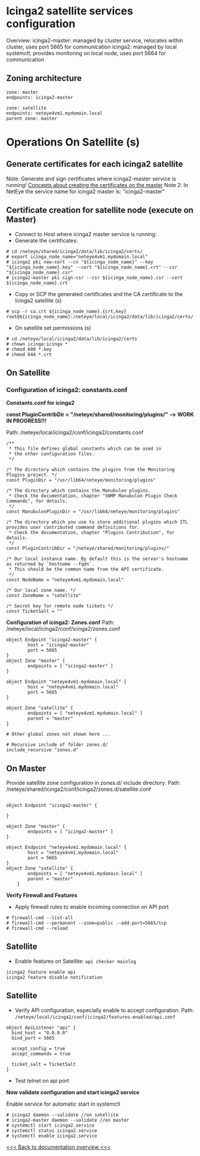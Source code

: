 # Icinga2 satellite services configuration

Overview:
icinga2-master: managed by cluster service, relocates within cluster, uses port 5665 for communication
icinga2: managed by local systemctl, provides monitoring on local node, uses port 5664 for communication

## Zoning architecture

```
zone: master
endpoints: icinga2-master

zone: satellite
endpoints: neteye4vm1.mydomain.local
parent zone: master
```

# Operations On Satellite (s) #
## Generate certificates for each icinga2 satellite
Note: Generate and sign certificates where icinga2-master service is running!
[Concepts about creating the certificates on the master](https://icinga.com/docs/icinga2/snapshot/doc/06-distributed-monitoring/#create-ca-on-the-master)
Note 2: In NetEye the service name for icinga2 master is: "icinga2-master"

## Certificate creation for satellite node (execute on Master)

- Connect to Host where icinga2 master service is running:
- Generate the certificates:
```
# cd /neteye/shared/icinga2/data/lib/icinga2/certs/
# export icinga_node_name="neteye4vm1.mydomain.local"
# icinga2 pki new-cert --cn "${icinga_node_name}" --key "${icinga_node_name}.key" --cert "${icinga_node_name}.crt" --csr "${icinga_node_name}.csr"
# icinga2-master pki sign-csr --csr ${icinga_node_name}.csr --cert ${icinga_node_name}.crt
```
- Copy or SCP the generated certificates and the CA certificate to the Icinga2 satellite (s)
```
# scp -r ca.crt ${icinga_node_name}.{crt,key} root@${icinga_node_name}:/neteye/local/icinga2/data/lib/icinga2/certs/
```
- On satellite set permissions (s)
```
# cd /neteye/local/icinga2/data/lib/icinga2/certs
# chown icinga:icinga *
# chmod 600 *.key
# chmod 644 *.crt
```

## On Satellite ##
### Configuration of icinga2: constants.conf

**Constants.conf for icinga2**

**const PluginContribDir = "/neteye/shared/monitoring/plugins/" --> WORK IN PROGRESS!!!** 

Path: /neteye/local/icinga2/conf/icinga2/constants.conf
```
/**
 * This file defines global constants which can be used in
 * the other configuration files.
 */

/* The directory which contains the plugins from the Monitoring Plugins project. */
const PluginDir = "/usr/lib64/neteye/monitoring/plugins"

/* The directory which contains the Manubulon plugins.
 * Check the documentation, chapter "SNMP Manubulon Plugin Check Commands", for details.
 */
const ManubulonPluginDir = "/usr/lib64/neteye/monitoring/plugins"

/* The directory which you use to store additional plugins which ITL provides user contributed command definitions for.
 * Check the documentation, chapter "Plugins Contribution", for details.
 */
const PluginContribDir = "/neteye/shared/monitoring/plugins/"

/* Our local instance name. By default this is the server's hostname as returned by `hostname --fqdn`.
 * This should be the common name from the API certificate.
 */
const NodeName = "neteye4vm1.mydomain.local"

/* Our local zone name. */
const ZoneName = "satellite"

/* Secret key for remote node tickets */
const TicketSalt = ""
```


**Configuration of icinga2: Zones.conf**
Path: /neteye/local/icinga2/conf/icinga2/zones.conf
```
object Endpoint "icinga2-master" {
        host = "icinga2-master"
        port = 5665
}
object Zone "master" {
        endpoints = [ "icinga2-master" ]
}
    
object Endpoint "neteye4vm1.mydomain.local" {
        host = "neteye4vm1.mydomain.local"
        port = 5665
}

object Zone "satellite" {
        endpoints = [ "neteye4vm1.mydomain.local" ]
        parent = "master"
}

# Other global zones not shown here ...

# Recursive include of folder zones.d/
include_recursive "zones.d"
```
## On Master ##
Provide satellite zone configuration in zones.d/ include directory:
Path: /neteye/shared/icinga2/conf/icinga2/zones.d/satellite.conf

```

object Endpoint "icinga2-master" {

}

object Zone "master" {
        endpoints = [ "icinga2-master" ]
}

object Endpoint "neteye4vm1.mydomain.local" {
        host = "neteye4vm1.mydomain.local"
        port = 5665
}
object Zone "satellite" {
        endpoints = [ "neteye4vm1.mydomain.local" ]
        parent = "master"
    }
```

__Verify Firewall and Features__
- Apply firewall rules to enable incoming connection on API port
```
# firewall-cmd --list-all
# firewall-cmd --permanent --zone=public --add-port=5665/tcp
# firewall-cmd --reload
```
## Satellite ##
- Enable features on Satellite: `api checker mainlog`
```
icinga2 feature enable api
icinga2 feature disable notification
```
## Satellite ##
- Verify API configuration, especially enable to accept configuration.
  Path: `/neteye/local/icinga2/conf/icinga2/features-enabled/api.conf`
```
object ApiListener "api" {
  bind_host = "0.0.0.0"
  bind_port = 5665

  accept_config = true
  accept_commands = true
  
  ticket_salt = TicketSalt
}
```
- Test telnet on api port


__Now validate configuration and start icinga2 service__

Enable service for automatic start in systemctl
```
# icinga2 daemon --validate //on satellite
# icinga2-master daemon --validate //on master
# systemctl start icinga2.service
# systemctl status icinga2.service
# systemctl enable icinga2.service
```

[<<< Back to documentation overview <<<](./README.md)
